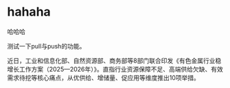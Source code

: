 # hahaha
哈哈哈

测试一下pull与push的功能。

近日，工业和信息化部、自然资源部、商务部等8部门联合印发《有色金属行业稳增长工作方案（2025—2026年）》。直指行业资源保障不足、高端供给欠缺、有效需求待挖等核心痛点，从优供给、增储量、促应用等维度推出10项举措。